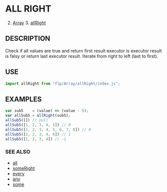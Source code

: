 # ALL RIGHT

2. [Array](../README.md)
    3. [allRight](./README.md)

## DESCRIPTION

Check if all values are true and return first result executor is executor result is falsy or return last executor result. Iterate from right to left (last to first).


## USE

```javascript
import allRight from "flp/Array/allRight/index.js";
```

## EXAMPLES

```javascript
var sub5    = (value) => (value - 5);
var allSub5 = allRight(sub5);
allSub5([]) // null
allSub5([1, 2, 3, 4, 5]) // 0
allSub5([1, 2, 3, 4, 5, 6, 7, 8]) // 0
allSub5([1, 2, 3, 4, 6]) // 1
allSub5([1, 2, 3, 4]) // -1
```

### SEE ALSO

- [all](../all/README.md)
- [someRight](../someRight/README.md)
- [every](../every/README.md)
- [any](../any/README.md)
- [some](../some/README.md)
